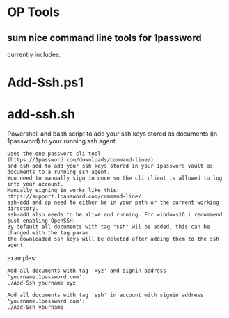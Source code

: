 # OP Tools
## sum nice command line tools for 1password

currently includes:

# Add-Ssh.ps1
# add-ssh.sh

Powershell and bash script to add your ssh keys stored as documents (in 1password) to your running ssh agent.
```
Uses the one password cli tool (https://1password.com/downloads/command-line/)
and ssh-add to add your ssh keys stored in your 1password vault as documents to a running ssh agent.
You need to manually sign in once so the cli client is allowed to log into your account.
Manually signing in works like this: https://support.1password.com/command-line/.
ssh-add and op need to either be in your path or the current working directory.
ssh-add also needs to be alive and running. For windows10 i recommend just enabling OpenSSH.
By default all documents with tag "ssh" wil be added, this can be changed with the tag param.
the downloaded ssh keys will be deleted after adding them to the ssh agent
```
examples:
```
Add all documents with tag 'xyz' and signin address 'yourname.1password.com':
./Add-Ssh yourname xyz

Add all documents with tag 'ssh' in account with signin address 'yourname.1password.com':
./Add-Ssh yourname
```
